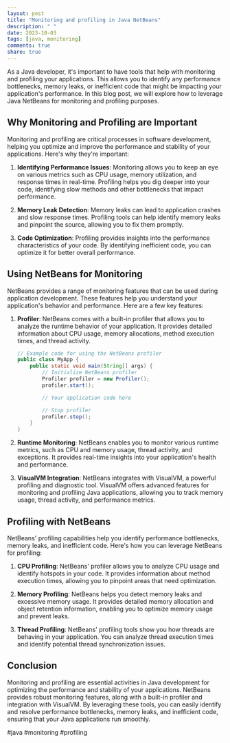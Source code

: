 ```yaml
---
layout: post
title: "Monitoring and profiling in Java NetBeans"
description: " "
date: 2023-10-03
tags: [java, monitoring]
comments: true
share: true
---
```


As a Java developer, it's important to have tools that help with monitoring and profiling your applications. This allows you to identify any performance bottlenecks, memory leaks, or inefficient code that might be impacting your application's performance. In this blog post, we will explore how to leverage Java NetBeans for monitoring and profiling purposes.

## **Why Monitoring and Profiling are Important**

Monitoring and profiling are critical processes in software development, helping you optimize and improve the performance and stability of your applications. Here's why they're important:

1. **Identifying Performance Issues**: Monitoring allows you to keep an eye on various metrics such as CPU usage, memory utilization, and response times in real-time. Profiling helps you dig deeper into your code, identifying slow methods and other bottlenecks that impact performance.

2. **Memory Leak Detection**: Memory leaks can lead to application crashes and slow response times. Profiling tools can help identify memory leaks and pinpoint the source, allowing you to fix them promptly.

3. **Code Optimization**: Profiling provides insights into the performance characteristics of your code. By identifying inefficient code, you can optimize it for better overall performance.

## **Using NetBeans for Monitoring**

NetBeans provides a range of monitoring features that can be used during application development. These features help you understand your application's behavior and performance. Here are a few key features:

1. **Profiler**: NetBeans comes with a built-in profiler that allows you to analyze the runtime behavior of your application. It provides detailed information about CPU usage, memory allocations, method execution times, and thread activity.

    ```java
    // Example code for using the NetBeans profiler
    public class MyApp {
        public static void main(String[] args) {
            // Initialize NetBeans profiler
            Profiler profiler = new Profiler();
            profiler.start();

            // Your application code here

            // Stop profiler
            profiler.stop();
        }
    }
    ```

2. **Runtime Monitoring**: NetBeans enables you to monitor various runtime metrics, such as CPU and memory usage, thread activity, and exceptions. It provides real-time insights into your application's health and performance.

3. **VisualVM Integration**: NetBeans integrates with VisualVM, a powerful profiling and diagnostic tool. VisualVM offers advanced features for monitoring and profiling Java applications, allowing you to track memory usage, thread activity, and performance metrics.

## **Profiling with NetBeans**

NetBeans' profiling capabilities help you identify performance bottlenecks, memory leaks, and inefficient code. Here's how you can leverage NetBeans for profiling:

1. **CPU Profiling**: NetBeans' profiler allows you to analyze CPU usage and identify hotspots in your code. It provides information about method execution times, allowing you to pinpoint areas that need optimization.

2. **Memory Profiling**: NetBeans helps you detect memory leaks and excessive memory usage. It provides detailed memory allocation and object retention information, enabling you to optimize memory usage and prevent leaks.

3. **Thread Profiling**: NetBeans' profiling tools show you how threads are behaving in your application. You can analyze thread execution times and identify potential thread synchronization issues.

## Conclusion

Monitoring and profiling are essential activities in Java development for optimizing the performance and stability of your applications. NetBeans provides robust monitoring features, along with a built-in profiler and integration with VisualVM. By leveraging these tools, you can easily identify and resolve performance bottlenecks, memory leaks, and inefficient code, ensuring that your Java applications run smoothly.

#java #monitoring #profiling